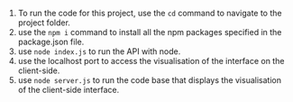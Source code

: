 1. To run the code for this project, use the `cd` command to navigate to the project folder.
2. use the `npm i` command to install all the npm packages specified in the package.json file.
3. use `node index.js` to run the API with node.
4. use the localhost port to access the visualisation of the interface on the client-side.
5. use `node server.js` to run the code base that displays the visualisation of the client-side interface.
